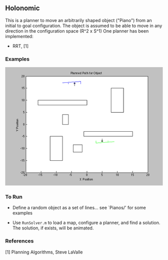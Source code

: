 ## Holonomic

This is a planner to move an arbitrarily shaped object ("Piano") from an initial to goal configuration. The object is assumed to be able to move in any direction in the configuration space (R^2 x S^1)
One planner has been implemented:
- RRT, [1]

### Examples
![Go object gooo](https://github.com/as2587/MatlabRobots/blob/master/Holonomic/examples/slitsInBlocks1.gif)

### To Run
- Define a random object as a set of lines... see `Pianos/' for some examples

- Use `RunSolver.m` to load a map, configure a planner, and find a solution. The solution, if exists, will be animated. 


### References
[1] Planning Algorithms, Steve LaValle
